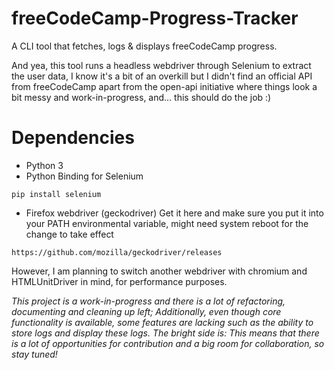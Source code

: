 # freeCodeCamp-Progress-Tracker
A CLI tool that fetches, logs &amp; displays freeCodeCamp progress.

And yea, this tool runs a headless webdriver through Selenium to extract the user data, I know it's a bit of an overkill but I didn't find an official API from freeCodeCamp apart from the open-api initiative where things look a bit messy and work-in-progress, and... this should do the job :)
# Dependencies
* Python 3
* Python Binding for Selenium
```
pip install selenium
```
* Firefox webdriver (geckodriver)
Get it here and make sure you put it into your PATH environmental variable, might need system reboot for the change to take effect
```
https://github.com/mozilla/geckodriver/releases
```

However, I am planning to switch another webdriver with chromium and HTMLUnitDriver in mind, for performance purposes.

*This project is a work-in-progress and there is a lot of refactoring, documenting and cleaning up left; Additionally, even though core functionality is available, some features are lacking such as the ability to store logs and display these logs. The bright side is: This means that there is a lot of opportunities for contribution and a big room for collaboration, so stay tuned!*

